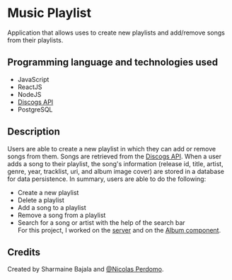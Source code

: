 
# Music Playlist
Application that allows uses to create new playlists and add/remove songs from their playlists.

## Programming language and technologies used
- JavaScript
- ReactJS
- NodeJS
- [Discogs API](https://www.discogs.com/developers)
- PostgreSQL

## Description
Users are able to create a new playlist in which they can add or remove songs from them. Songs are retrieved from the [Discogs API](https://www.discogs.com/developers). When a user adds a song to their playlist, the song's information (release id, title, artist, genre, year, tracklist, uri, and album image cover) are stored in a database for data persistence.
In summary, users are able to do the following:
- Create a new playlist
- Delete a playlist
- Add a song to a playlist
- Remove a song from a playlist
- Search for a song or artist with the help of the search bar<br/>
For this project, I worked on the [server](https://github.com/sbajala/MusicPlaylist_SB_NP/tree/main/MusicPlaylist_SB_NP/server) and on the [Album component](https://github.com/sbajala/MusicPlaylist_SB_NP/blob/main/MusicPlaylist_SB_NP/client/w13-client/src/components/Albums.js).

## Credits 
Created by Sharmaine Bajala and [@Nicolas Perdomo](https://github.com/nicolasperdomol).
